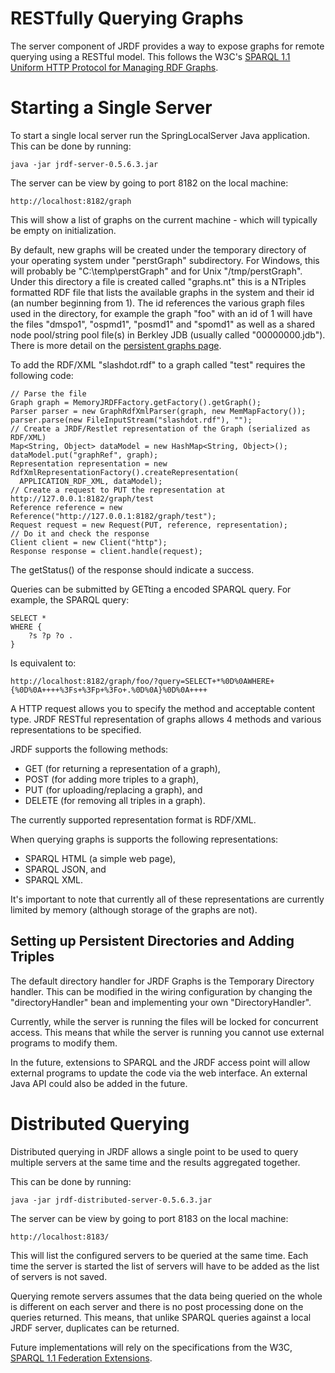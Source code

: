 # RESTfully Querying Graphs #

The server component of JRDF provides a way to expose graphs for remote querying using a RESTful model.  This follows the W3C's [SPARQL 1.1 Uniform HTTP Protocol for Managing RDF Graphs](http://www.w3.org/TR/sparql11-http-rdf-update/).

# Starting a Single Server #
To start a single local server run the SpringLocalServer Java application.  This can be done by running:
```
java -jar jrdf-server-0.5.6.3.jar
```

The server can be view by going to port 8182 on the local machine:
```
http://localhost:8182/graph
```

This will show a list of graphs on the current machine - which will typically be empty on initialization.

By default, new graphs will be created under the temporary directory of your operating system under "perstGraph" subdirectory.  For Windows, this will probably be "C:\temp\perstGraph" and for Unix "/tmp/perstGraph".  Under this directory a file is created called "graphs.nt" this is a NTriples formatted RDF file that lists the available graphs in the system and their id (an number beginning from 1).  The id references the various graph files used in the directory, for example the graph "foo" with an id of 1 will have the files "dmspo1", "ospmd1", "posmd1" and "spomd1" as well as a shared node pool/string pool file(s) in Berkley JDB (usually called "00000000.jdb").  There is more detail on the [persistent graphs page](PersistentGraphs.md).

To add the RDF/XML "slashdot.rdf" to a graph called "test" requires the following code:
```
// Parse the file
Graph graph = MemoryJRDFFactory.getFactory().getGraph();
Parser parser = new GraphRdfXmlParser(graph, new MemMapFactory());
parser.parse(new FileInputStream("slashdot.rdf"), "");
// Create a JRDF/Restlet representation of the Graph (serialized as RDF/XML)
Map<String, Object> dataModel = new HashMap<String, Object>();
dataModel.put("graphRef", graph);
Representation representation = new RdfXmlRepresentationFactory().createRepresentation(
  APPLICATION_RDF_XML, dataModel);
// Create a request to PUT the representation at http://127.0.0.1:8182/graph/test
Reference reference = new Reference("http://127.0.0.1:8182/graph/test");
Request request = new Request(PUT, reference, representation);
// Do it and check the response
Client client = new Client("http");
Response response = client.handle(request);
```

The getStatus() of the response should indicate a success.

Queries can be submitted by GETting a encoded SPARQL query.  For example, the SPARQL query:
```
SELECT *
WHERE {
    ?s ?p ?o .
}
```

Is equivalent to:
```
http://localhost:8182/graph/foo/?query=SELECT+*%0D%0AWHERE+{%0D%0A++++%3Fs+%3Fp+%3Fo+.%0D%0A}%0D%0A++++
```

A HTTP request allows you to specify the method and acceptable content type.  JRDF RESTful representation of graphs allows 4 methods and various representations to be specified.

JRDF supports the following methods:
  * GET (for returning a representation of a graph),
  * POST (for adding more triples to a graph),
  * PUT (for uploading/replacing a graph), and
  * DELETE (for removing all triples in a graph).

The currently supported representation format is RDF/XML.

When querying graphs is supports the following representations:
  * SPARQL HTML (a simple web page),
  * SPARQL JSON, and
  * SPARQL XML.

It's important to note that currently all of these representations are currently limited by memory (although storage of the graphs are not).

## Setting up Persistent Directories and Adding Triples ##
The default directory handler for JRDF Graphs is the Temporary Directory handler.  This can be modified in the wiring configuration by changing the "directoryHandler" bean and implementing your own "DirectoryHandler".

Currently, while the server is running the files will be locked for concurrent access.  This means that while the server is running you cannot use external programs to modify them.

In the future, extensions to SPARQL and the JRDF access point will allow external programs to update the code via the web interface.  An external Java API could also be added in the future.

# Distributed Querying #
Distributed querying in JRDF allows a single point to be used to query multiple servers at the same time and the results aggregated together.

This can be done by running:
```
java -jar jrdf-distributed-server-0.5.6.3.jar
```

The server can be view by going to port 8183 on the local machine:
```
http://localhost:8183/
```

This will list the configured servers to be queried at the same time.  Each time the server is started the list of servers will have to be added as the list of servers is not saved.

Querying remote servers assumes that the data being queried on the whole is different on each server and there is no post processing done on the queries returned.  This means, that unlike SPARQL queries against a local JRDF server, duplicates can be returned.

Future implementations will rely on the specifications from the W3C, [SPARQL 1.1 Federation Extensions](http://www.w3.org/2009/sparql/docs/fed/service).